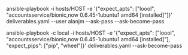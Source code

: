 ansible-playbook -i hosts/HOST -e '{"expect_apts": ["loool", "accountsservice/bionic,now 0.6.45-1ubuntu1 amd64 [installed]"]}' deliverables.yaml --user alanjm --ask-pass --ask-become-pass

ansible-playbook -c local -i hosts/HOST -e '{"expect_apts": ["loool", "accountsservice/bionic,now 0.6.45-1ubuntu1 amd64 [installed]"], "expect_pips": ["pip", "wheel"]}' deliverables.yaml --ask-become-pass